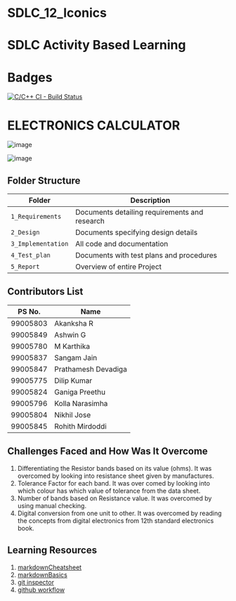 # SDLC_12_Iconics

# SDLC Activity Based Learning

# Badges
[![C/C++ CI - Build Status](https://github.com/dilipkumar26/SDLC_12_Iconics/actions/workflows/c-cpp.yml/badge.svg)](https://github.com/dilipkumar26/SDLC_12_Iconics/actions/workflows/c-cpp.yml)

# ELECTRONICS CALCULATOR


![image](https://user-images.githubusercontent.com/67604549/130068222-b4dda5ed-6d9c-456c-8e2f-37955c1cbefe.png)


![image](https://user-images.githubusercontent.com/67604549/130070579-5cc33596-27d3-492b-bc95-d4b1a789c892.png)


## Folder Structure
Folder             | Description
-------------------| -----------------------------------------
`1_Requirements`   | Documents detailing requirements and research
`2_Design`         | Documents specifying design details
`3_Implementation` | All code and documentation
`4_Test_plan`      | Documents with test plans and procedures
`5_Report`         | Overview of entire Project

## Contributors List
PS No.           | Name
-----------------|-------------------
99005803         | Akanksha R
99005849         | Ashwin G
99005780         | M Karthika
99005837         | Sangam Jain
99005847         | Prathamesh Devadiga
99005775         | Dilip Kumar
99005824         | Ganiga Preethu
99005796         | Kolla Narasimha
99005804         | Nikhil Jose
99005845         | Rohith Mirdoddi
                 
           


## Challenges Faced and How Was It Overcome

1. Differentiating the Resistor bands based on its value (ohms). It was overcomed by looking into resistance sheet given by manufactures.
2. Tolerance Factor for each band. It was over comed by looking into which colour has which value of tolerance from the data sheet.
3. Number of bands based on Resistance value. It was overcomed by using manual checking.
4. Digital conversion from one unit to other. It was overcomed by reading the concepts from digital electronics from 12th standard electronics book.



## Learning Resources
1. [markdownCheatsheet](https://github.com/adam-p/markdown-here/wiki/Markdown-Cheatsheet)
2. [markdownBasics](https://guides.github.com/features/mastering-markdown/)
3. [git inspector](https://github.com/ejwa/gitinspector.git)
4. [github workflow](https://docs.github.com/en/actions/learn-github-action)



